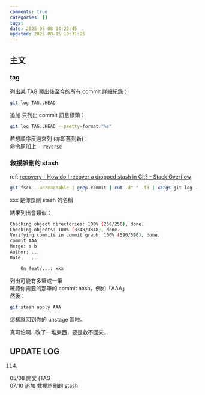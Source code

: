 ```yaml
---
comments: true
categories: []
tags:
date: 2025-05-08 14:22:45
updated: 2025-08-15 10:31:25
---
```


## 主文

### tag

列出某 TAG 釋出後至今的所有 commit 詳細紀錄：

```bash
git log TAG..HEAD
```

追加 只列出 commit 訊息標頭：

```bash
git log TAG..HEAD --pretty=format:"%s"
```

若想順序反過來列 (亦即舊到新)：  
命令尾加上 `--reverse`

### 救援誤刪的 stash

ref: [recovery - How do I recover a dropped stash in Git? - Stack Overflow](https://stackoverflow.com/questions/89332/how-do-i-recover-a-dropped-stash-in-git)

```bash
git fsck --unreachable | grep commit | cut -d" " -f3 | xargs git log --merges --no-walk --grep=xxx
```

xxx 是你誤刪 stash 的名稱

結果列出會類似：

```bash
Checking object directories: 100% (256/256), done.
Checking objects: 100% (3348/3348), done.
Verifying commits in commit graph: 100% (590/590), done.
commit AAA
Merge: a b
Author: ...
Date:   ...

    On feat/...: xxx
```

列出可能有多筆或一筆  
確認你需要的那筆的 commit hash，例如「AAA」  
然後：

```bash
git stash apply AAA
```

這樣就回到你的 unstage 區啦。


真可怕啊...改了一堆東西，要是救不回來...


## UPDATE LOG

114.

05/08 開文 (TAG  
07/10 追加 救援誤刪的 stash